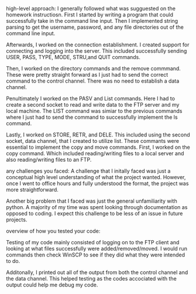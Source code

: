 high-level approach:
I generally followed what was sugguested on the homework instructiosn. First I started by writing a
program that could successfully take in the command line input. Then I implemented string parsing to
get the username, password, and any file directories out of the command line input.

Afterwards, I worked on the connection establishment. I created support for connecting and logging
into the server. This included successfully sending USER, PASS, TYPE, MODE, STRU,and QUIT commands.

Then, I worked on the directory commands and the remove commmand. These were pretty straight 
forward as I just had to send the correct command to the control channel. There was no need to 
establish a data channel.

Penultimately I worked on the PASV and List commands. Here I had to create a second socket to
read and write data to the FTP server and my local machine. The LIST command was simiar to the 
previous commands where I just had to send the command to successfully implement the ls command.

Lastly, I worked on STORE, RETR, and DELE. This included using the second socket, data channel,
that I created to utilize list. These commants were essential to implement the copy and move commands.
First, I worked on the copy command. Which included reading/writing files to a local server and also
reading/writing files to an FTP.

any challenges you faced:
A challenge that I initally faced was just a conceptual high level understanding of what the project
wanted. However, once I went to office hours and fully understood the format, the project
was more straightforward. 

Another big problem that I faced was just the general unfamiliarity with python. A majority
of my time was spent looking through documentation as opposed to coding. I expect this 
challenge to be less of an issue in future projects.

overview of how you tested your code:

Testing of my code mainly consisted of logging on to the FTP client and looking at what files 
successfully were added/removed/moved. I would run commands then check WinSCP to see if they
did what they were intended to do.

Additonally, I printed out all of the output from both the control channel and the data channel.
This helped testing as the codes accociated with the output could help me debug my code.
